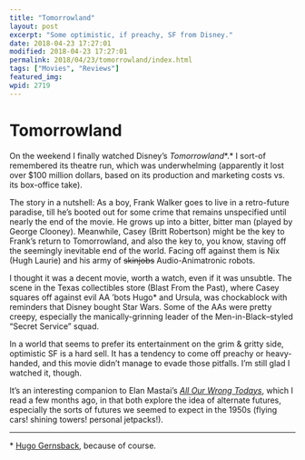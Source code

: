 ```yaml
---
title: "Tomorrowland"
layout: post
excerpt: "Some optimistic, if preachy, SF from Disney."
date: 2018-04-23 17:27:01
modified: 2018-04-23 17:27:01
permalink: 2018/04/23/tomorrowland/index.html
tags: ["Movies", "Reviews"]
featured_img: 
wpid: 2719
---
```


# Tomorrowland

On the weekend I finally watched Disney’s *Tomorrowland**.* I sort-of remembered its theatre run, which was underwhelming (apparently it lost over $100 million dollars, based on its production and marketing costs vs. its box-office take).

The story in a nutshell: As a boy, Frank Walker goes to live in a retro-future paradise, till he’s booted out for some crime that remains unspecified until nearly the end of the movie. He grows up into a bitter, bitter man (played by George Clooney). Meanwhile, Casey (Britt Robertson) might be the key to Frank’s return to Tomorrowland, and also the key to, you know, staving off the seemingly inevitable end of the world. Facing off against them is Nix (Hugh Laurie) and his army of <del>skinjobs</del> Audio-Animatronic robots.

I thought it was a decent movie, worth a watch, even if it was unsubtle. The scene in the Texas collectibles store (Blast From the Past), where Casey squares off against evil AA ’bots Hugo\* and Ursula, was chockablock with reminders that Disney bought Star Wars. Some of the AAs were pretty creepy, especially the manically-grinning leader of the Men-in-Black–styled “Secret Service” squad.

In a world that seems to prefer its entertainment on the grim &amp; gritty side, optimistic SF is a hard sell. It has a tendency to come off preachy or heavy-handed, and this movie didn’t manage to evade those pitfalls. I’m still glad I watched it, though.

It’s an interesting companion to Elan Mastai’s [*All Our Wrong Todays*](https://www.goodreads.com/review/show/2222652604), which I read a few months ago, in that both explore the idea of alternate futures, especially the sorts of futures we seemed to expect in the 1950s (flying cars! shining towers! personal jetpacks!).

- - - - - -

\* [Hugo Gernsback](https://en.wikipedia.org/wiki/Hugo_Gernsback), because of course.